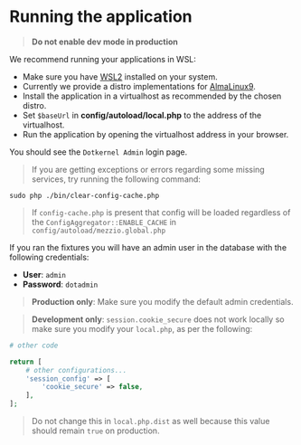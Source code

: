 # Running the application

> **Do not enable dev mode in production**

We recommend running your applications in WSL:

- Make sure you have [WSL2](https://docs.dotkernel.org/development/v2/setup/system-requirements/) installed on your system.
- Currently we provide a distro implementations for [AlmaLinux9](https://github.com/dotkernel/development/blob/main/wsl/README.md).
- Install the application in a virtualhost as recommended by the chosen distro.
- Set `$baseUrl` in **config/autoload/local.php** to the address of the virtualhost.
- Run the application by opening the virtualhost address in your browser.

You should see the `Dotkernel Admin` login page.

> If you are getting exceptions or errors regarding some missing services, try running the following command:

```shell
sudo php ./bin/clear-config-cache.php
```

> If `config-cache.php` is present that config will be loaded regardless of the `ConfigAggregator::ENABLE_CACHE` in `config/autoload/mezzio.global.php`

If you ran the fixtures you will have an admin user in the database with the following credentials:

- **User**: `admin`
- **Password**: `dotadmin`

> **Production only**: Make sure you modify the default admin credentials.

> **Development only**: `session.cookie_secure` does not work locally so make sure you modify your `local.php`, as per the following:

```php
# other code

return [
    # other configurations...
    'session_config' => [
        'cookie_secure' => false,
    ],
];
```

> Do not change this in `local.php.dist` as well because this value should remain `true` on production.
